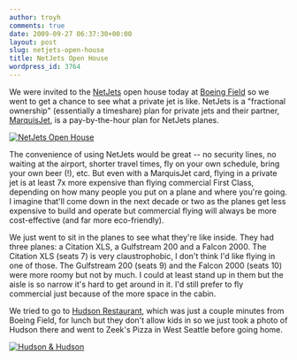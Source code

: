 ```yaml
---
author: troyh
comments: true
date: 2009-09-27 06:37:30+00:00
layout: post
slug: netjets-open-house
title: NetJets Open House
wordpress_id: 3764
---
```


We were invited to the [NetJets](http://netjets.com/) open house today at [Boeing Field](http://www.kingcounty.gov/transportation/kcdot/airport.aspx) so we went to get a chance to see what a private jet is like. NetJets is a "fractional ownership" (essentially a timeshare) plan for private jets and their partner, [MarquisJet](http://www.marquisjet.com/index.aspx), is a pay-by-the-hour plan for NetJets planes.

[![NetJets Open House](http://farm4.static.flickr.com/3488/3963696368_8693ea826b.jpg)](http://www.flickr.com/photos/troyh/3963696368/)

<!-- more -->

The convenience of using NetJets would be great -- no security lines, no waiting at the airport, shorter travel times, fly on your own schedule, bring your own beer (!), etc. But even with a MarquisJet card, flying in a private jet is at least 7x more expensive than flying commercial First Class, depending on how many people you put on a plane and where you're going. I imagine that'll come down in the next decade or two as the planes get less expensive to build and operate but commercial flying will always be more cost-effective (and far more eco-friendly).

We just went to sit in the planes to see what they're like inside. They had three planes: a Citation XLS, a Gulfstream 200 and a Falcon 2000. The Citation XLS (seats 7) is very claustrophobic, I don't think I'd like flying in one of those. The Gulfstream 200 (seats 9) and the Falcon 2000 (seats 10) were more roomy but not by much. I could at least stand up in them but the aisle is so narrow it's hard to get around in it. I'd still prefer to fly commercial just because of the more space in the cabin.

We tried to go to [Hudson Restaurant](http://www.hudsonseattle.com/), which was just a couple minutes from Boeing Field, for lunch but they don't allow kids in so we just took a photo of Hudson there and went to Zeek's Pizza in West Seattle before going home.

[![Hudson & Hudson](http://farm3.static.flickr.com/2540/3963696720_c809965714.jpg)](http://www.flickr.com/photos/troyh/3963696720/)
